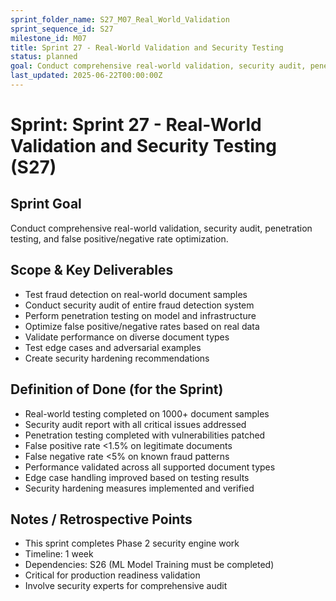 ```yaml
---
sprint_folder_name: S27_M07_Real_World_Validation
sprint_sequence_id: S27
milestone_id: M07
title: Sprint 27 - Real-World Validation and Security Testing
status: planned
goal: Conduct comprehensive real-world validation, security audit, penetration testing, and false positive/negative rate optimization.
last_updated: 2025-06-22T00:00:00Z
---
```


# Sprint: Sprint 27 - Real-World Validation and Security Testing (S27)

## Sprint Goal
Conduct comprehensive real-world validation, security audit, penetration testing, and false positive/negative rate optimization.

## Scope & Key Deliverables
- Test fraud detection on real-world document samples
- Conduct security audit of entire fraud detection system
- Perform penetration testing on model and infrastructure
- Optimize false positive/negative rates based on real data
- Validate performance on diverse document types
- Test edge cases and adversarial examples
- Create security hardening recommendations

## Definition of Done (for the Sprint)
- Real-world testing completed on 1000+ document samples
- Security audit report with all critical issues addressed
- Penetration testing completed with vulnerabilities patched
- False positive rate <1.5% on legitimate documents
- False negative rate <5% on known fraud patterns
- Performance validated across all supported document types
- Edge case handling improved based on testing results
- Security hardening measures implemented and verified

## Notes / Retrospective Points
- This sprint completes Phase 2 security engine work
- Timeline: 1 week
- Dependencies: S26 (ML Model Training must be completed)
- Critical for production readiness validation
- Involve security experts for comprehensive audit